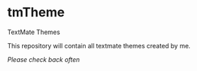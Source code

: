 tmTheme
=======

TextMate Themes

This repository will contain all textmate themes created by me.

*Please check back often*
